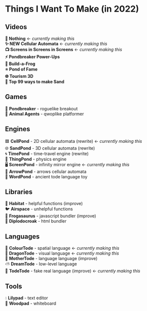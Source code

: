 # Things I Want To Make (in 2022)

## Videos

**🤖 Nothing** ← _currently making this_<br>
**✨ NEW Cellular Automata** ← _currently making this_<br>
**📺 Screens in Screens in Screens** ← _currently making this_<br>
**⚡ Pondbreaker Power-Ups**<br>
**🐸 Build-a-Frog**<br>
**⭐ Pond of Fame**<br>
**🌐 Tourism 3D**<br>
**🎩 Top 99 ways to make Sand**<br>

## Games
🤖 **Pondbreaker** - roguelike breakout<br>
🚨 **Animal Agents** - qwoplike platformer<br>

## Engines
🟦 **CellPond** - 2D cellular automata (rewrite) ← _currently making this_<br>
🌐 **SandPond** - 3D cellular automata (rewrite)<br>
🌀 **TimePond** - time-travel engine (rewrite)<br>
💨 **ThingPond** - physics engine<br>
🖥️ **ScreenPond** - infinity mirror engine ← _currently making this_<br>
🔄 **ArrowPond** - arrows cellular automata<br>
💬 **WordPond** - ancient tode language toy<br>

## Libraries
🌱 **Habitat** - helpful functions (improve)<br>
🐦 **Airspace** - unhelpful functions<br>
🦖 **Frogasaurus** - javascript bundler (improve)<br>
🦕 **Diplodocroak** - html bundler<br>

## Languages
🌈 **ColourTode** - spatial language ← _currently making this_<br>
🐉 **DragonTode** - visual language ← _currently making this_<br>
👑 **MotherTode** - language language (improve)<br>
⛅ **DreamTode** - low-level language<br>
🐸 **TodeTode** - fake real language (improve) ← _currently making this_<br>

## Tools
💧 **Lilypad** - text editor<br>
🌳 **Woodpad** - whiteboard<br>
